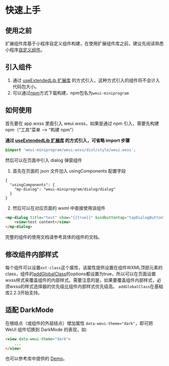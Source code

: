 # 快速上手

## 使用之前

扩展组件库基于小程序自定义组件构建，在使用扩展组件库之前，建议先阅读熟悉小程序[自定义组件](../../framework/custom-component/index.md)。

## 引入组件

1. 通过 [useExtendedLib 扩展库](../../reference/configuration/app.md#useExtendedLib) 的方式引入，这种方式引入的组件将不会计入代码包大小。
2. 可以通过[npm](https://developers.weixin.qq.com/miniprogram/dev/devtools/npm.html)方式下载构建，npm包名为`weui-miniprogram`


## 如何使用

首先要在 app.wxss 里面引入 weui.wxss，如果是通过 npm 引入，需要先构建 npm（“工具”菜单 --> “构建 npm”）

**通过 [useExtendedLib 扩展库](../../reference/configuration/app.md#useExtendedLib) 的方式引入，可省略 import 步骤**

```css
@import 'weui-miniprogram/weui-wxss/dist/style/weui.wxss';
```

然后可以在页面中引入 dialog 弹窗组件
1. 首先在页面的 json 文件加入 usingComponents 配置字段
```
{
  "usingComponents": {
    "mp-dialog": "weui-miniprogram/dialog/dialog"
  }
}
```

2. 然后可以在对应页面的 wxml 中直接使用该组件

```html
<mp-dialog title="test" show="{{true}}" bindbuttontap="tapDialogButton" buttons="{{[{text: '取消'}, {text: '确认'}]}}">
    <view>test content</view>
</mp-dialog>
```

完整的组件的使用文档请参考具体的组件的文档。

## 修改组件内部样式
每个组件可以设置`ext-class`这个属性，该属性提供设置在组件WXML顶部元素的class，组件的[addGlobalClass](https://developers.weixin.qq.com/miniprogram/dev/framework/custom-component/wxml-wxss.html#%E7%BB%84%E4%BB%B6%E6%A0%B7%E5%BC%8F%E9%9A%94%E7%A6%BB)的options都设置为true，所以可以在页面设置wxss样式来覆盖组件的内部样式。需要注意的是，如果要覆盖组件内部样式，必须wxss的样式选择器的优先级比组件内部样式优先级高。
`addGlobalClass`在基础库2.2.3开始支持。

## 适配 DarkMode

在根结点（或组件的外层结点）增加属性 `data-weui-theme="dark"`，即可把 WeUI 组件切换到 DarkMode 的表现，如:

```html
<view data-weui-theme="dark">
    ...
</view>
```

也可以参考库中提供的 [Demo](https://github.com/wechat-miniprogram/weui-miniprogram/tree/master/tools/demo)。